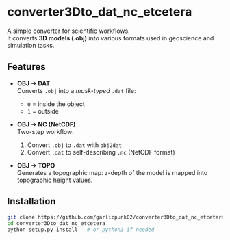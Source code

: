 # converter3Dto_dat_nc_etcetera

A simple converter for scientific workflows.  
It converts **3D models (.obj)** into various formats used in geoscience and simulation tasks.

## Features

- **OBJ → DAT**  
  Converts `.obj` into a *mask-typed* `.dat` file:  
  - `0` = inside the object  
  - `1` = outside  

- **OBJ → NC (NetCDF)**  
  Two-step workflow:  
  1. Convert `.obj` to `.dat` with `obj2dat`  
  2. Convert `.dat` to self-describing `.nc` (NetCDF format)  

- **OBJ → TOPO**  
  Generates a topographic map: `z`-depth of the model is mapped into topographic height values.  

## Installation

```bash
git clone https://github.com/garlicpunk02/converter3Dto_dat_nc_etcetera.git
cd converter3Dto_dat_nc_etcetera
python setup.py install   # or python3 if needed

